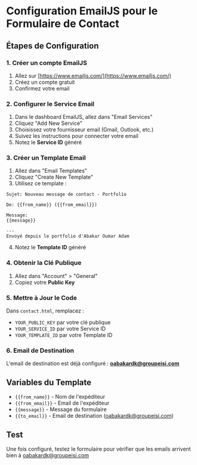 # Configuration EmailJS pour le Formulaire de Contact

## Étapes de Configuration

### 1. Créer un compte EmailJS
1. Allez sur [https://www.emailjs.com/](https://www.emailjs.com/)
2. Créez un compte gratuit
3. Confirmez votre email

### 2. Configurer le Service Email
1. Dans le dashboard EmailJS, allez dans "Email Services"
2. Cliquez "Add New Service"
3. Choisissez votre fournisseur email (Gmail, Outlook, etc.)
4. Suivez les instructions pour connecter votre email
5. Notez le **Service ID** généré

### 3. Créer un Template Email
1. Allez dans "Email Templates"
2. Cliquez "Create New Template"
3. Utilisez ce template :

```
Sujet: Nouveau message de contact - Portfolio

De: {{from_name}} ({{from_email}})

Message:
{{message}}

---
Envoyé depuis le portfolio d'Abakar Oumar Adam
```

4. Notez le **Template ID** généré

### 4. Obtenir la Clé Publique
1. Allez dans "Account" > "General"
2. Copiez votre **Public Key**

### 5. Mettre à Jour le Code
Dans `contact.html`, remplacez :
- `YOUR_PUBLIC_KEY` par votre clé publique
- `YOUR_SERVICE_ID` par votre Service ID
- `YOUR_TEMPLATE_ID` par votre Template ID

### 6. Email de Destination
L'email de destination est déjà configuré : **oabakardk@groupeisi.com**

## Variables du Template
- `{{from_name}}` - Nom de l'expéditeur
- `{{from_email}}` - Email de l'expéditeur  
- `{{message}}` - Message du formulaire
- `{{to_email}}` - Email de destination (oabakardk@groupeisi.com)

## Test
Une fois configuré, testez le formulaire pour vérifier que les emails arrivent bien à oabakardk@groupeisi.com
